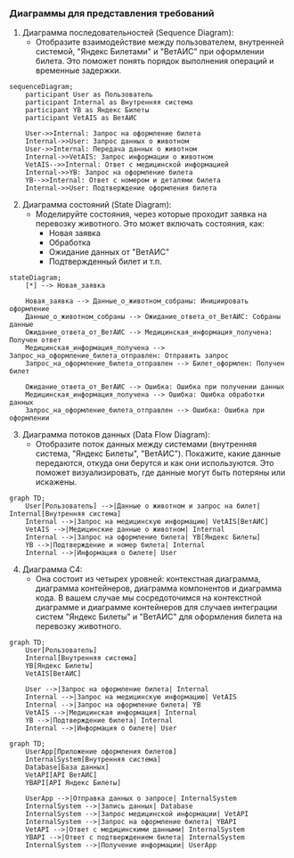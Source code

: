 ### Диаграммы для представления требований

1. Диаграмма последовательностей (Sequence Diagram):
   - Отобразите взаимодействие между пользователем, внутренней системой, "Яндекс Билетами" и "ВетАИС" при оформлении билета. Это поможет понять порядок выполнения операций и временные задержки.

```mermaid
sequenceDiagram;
    participant User as Пользователь
    participant Internal as Внутренняя система
    participant YB as Яндекс Билеты
    participant VetAIS as ВетАИС

    User->>Internal: Запрос на оформление билета
    Internal->>User: Запрос данных о животном
    User->>Internal: Передача данных о животном
    Internal->>VetAIS: Запрос информации о животном
    VetAIS-->>Internal: Ответ с медицинской информацией
    Internal->>YB: Запрос на оформление билета
    YB-->>Internal: Ответ с номером и деталями билета
    Internal->>User: Подтверждение оформления билета
```

2. Диаграмма состояний (State Diagram):
   - Моделируйте состояния, через которые проходит заявка на перевозку животного. Это может включать состояния, как:
     - Новая заявка
     - Обработка
     - Ожидание данных от "ВетАИС"
     - Подтвержденный билет и т.п.

```mermaid
stateDiagram;
    [*] --> Новая_заявка
    
    Новая_заявка --> Данные_о_животном_собраны: Инициировать оформление
    Данные_о_животном_собраны --> Ожидание_ответа_от_ВетАИС: Собраны данные
    Ожидание_ответа_от_ВетАИС --> Медицинская_информация_получена: Получен ответ
    Медицинская_информация_получена --> Запрос_на_оформление_билета_отправлен: Отправить запрос
    Запрос_на_оформление_билета_отправлен --> Билет_оформлен: Получен билет
    
    Ожидание_ответа_от_ВетАИС --> Ошибка: Ошибка при получении данных
    Медицинская_информация_получена --> Ошибка: Ошибка обработки данных
    Запрос_на_оформление_билета_отправлен --> Ошибка: Ошибка при оформлении
```

3. Диаграмма потоков данных (Data Flow Diagram):
   - Отобразите поток данных между системами (внутренняя система, "Яндекс Билеты", "ВетАИС"). Покажите, какие данные передаются, откуда они берутся и как они используются. Это поможет визуализировать, где данные могут быть потеряны или искажены.

```mermaid
graph TD;
    User[Pользователь] -->|Данные о животном и запрос на билет| Internal[Внутренняя система]
    Internal -->|Запрос на медицинскую информацию| VetAIS[ВетАИС]
    VetAIS -->|Медицинские данные о животном| Internal
    Internal -->|Запрос на оформление билета| YB[Яндекс Билеты]
    YB -->|Подтверждение и номер билета| Internal
    Internal -->|Информация о билете| User
```

4. Диаграмма C4:
   - Она состоит из четырех уровней: контекстная диаграмма, диаграмма контейнеров, диаграмма компонентов и диаграмма кода. В вашем случае мы сосредоточимся на контекстной диаграмме и диаграмме контейнеров для случаев интеграции систем "Яндекс Билеты" и "ВетАИС" для оформления билета на перевозку животного.

```mermaid
graph TD;
    User[Pользователь]
    Internal[Внутренняя система]
    YB[Яндекс Билеты]
    VetAIS[ВетАИС]

    User -->|Запрос на оформление билета| Internal
    Internal -->|Запрос на медицинскую информацию| VetAIS
    Internal -->|Запрос на оформление билета| YB
    VetAIS -->|Медицинская информация| Internal
    YB -->|Подтверждение билета| Internal
    Internal -->|Информация о билете| User
```

```mermaid
graph TD;
    UserApp[Приложение оформления билетов]
    InternalSystem[Внутренняя система]
    Database[База данных]
    VetAPI[API ВетАИС]
    YBAPI[API Яндекс Билеты]

    UserApp -->|Отправка данных о запросе| InternalSystem
    InternalSystem -->|Запись данных| Database
    InternalSystem -->|Запрос медицинской информации| VetAPI
    InternalSystem -->|Запрос на оформление билета| YBAPI
    VetAPI -->|Ответ с медицинскими данными| InternalSystem
    YBAPI -->|Ответ с подтверждением билета| InternalSystem
    InternalSystem -->|Получение информации| UserApp
```
